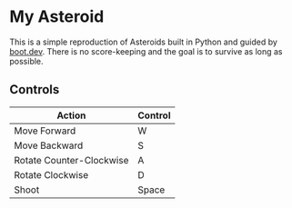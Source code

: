 # My Asteroid
This is a simple reproduction of Asteroids built in Python and guided by [boot.dev](https://boot.dev).
There is no score-keeping and the goal is to survive as long as possible.
## Controls
| Action | Control |
| ---    |  ---    |
| Move Forward | W |
| Move Backward | S |
| Rotate Counter-Clockwise | A |
| Rotate Clockwise | D |
| Shoot | Space |
